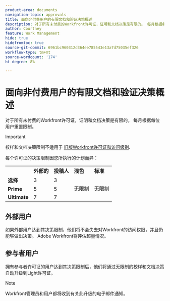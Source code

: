 ```yaml
---
product-area: documents
navigation-topic: approvals
title: 面向非付费用户的有限文档和验证决策概述 
description: 对于所有未付费的Workfront许可证，证明和文档决策是有限的。 每月根据每位用户重置限制。
author: Courtney
feature: Work Management
hide: true
hidefromtoc: true
source-git-commit: 6961bc960312d364ee785543e13a7d75035ef326
workflow-type: tm+mt
source-wordcount: '174'
ht-degree: 8%

---
```



# 面向非付费用户的有限文档和验证决策概述

对于所有未付费的Workfront许可证，证明和文档决策是有限的。 每月根据每位用户重置限制。

>[!IMPORTANT]
>
>校样和文档决策限制不适用于 [旧版Workfront许可证和访问级别](/help/quicksilver/administration-and-setup/add-users/access-levels-and-object-permissions/wf-licenses.md).

每个许可证的决策限制因您所执行的计划而异：

<table>
  <tr>
   <td> 
   </td>
   <td><strong>外部的</strong> 
   </td>
   <td><strong>投稿人</strong> 
   </td>
   <td><strong>浅色</strong> 
   </td>
   <td><strong>标准</strong> 
   </td>
  </tr>
  <tr>
   <td><strong>选择</strong> 
   </td>
   <td>3 
   </td>
   <td>3 
   </td>
   <td rowspan="3" >无限制 
   </td>
   <td rowspan="3" >无限制 
   </td>
  </tr>
  <tr>
   <td><strong>Prime</strong> 
   </td>
   <td>5 
   </td>
   <td>5 
   </td>
  </tr>
  <tr>
   <td><strong>Ultimate</strong> 
   </td>
   <td>7 
   </td>
   <td>7 
   </td>
  </tr>
</table>

## 外部用户

如果外部用户达到其决策限制，他们将不会失去对Workfront的访问权限，并且仍能够做出决策。 Adobe Workfront将评估超量情况。

## 参与者用户

拥有参与者许可证的用户达到其决策限制后，他们将通过无限制的校样和文档决策自动升级到Light许可证。 <!-- For more information about the Light license, see the [Light access level](/help/quicksilver/administration-and-setup/add-users/how-access-levels-work/access-level-overview.md) section in the [Access levels overview](/help/quicksilver/administration-and-setup/add-users/how-access-levels-work/access-level-overview.md) article.-->

>[!NOTE]
>
>Workfront管理员和用户都将收到有关此升级的电子邮件通知。

<!-- 
## View the number of decisions for a user

You can view the number of decisions for a user in the Users area of Workfront. For more information, see [View the number of decisions for all users](/help/quicksilver/review-and-approve-work/tips-tricks-troubleshooting-approvals/view-number-of-decisions-for-users.md). -->
